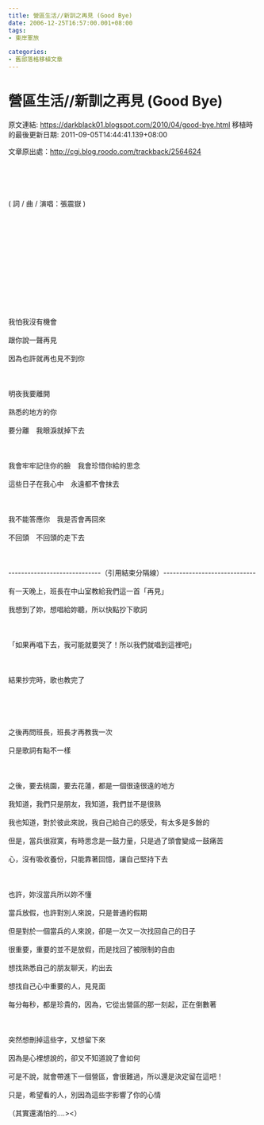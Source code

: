 ```yaml
---
title: 營區生活//新訓之再見 (Good Bye)
date: 2006-12-25T16:57:00.001+08:00
tags: 
- 東岸軍旅

categories:
- 舊部落格移植文章
---
```


# 營區生活//新訓之再見 (Good Bye)

原文連結: https://darkblack01.blogspot.com/2010/04/good-bye.html
移植時的最後更新日期: 2011-09-05T14:44:41.139+08:00

文章原出處：<a href="http://cgi.blog.roodo.com/trackback/2564624">http://cgi.blog.roodo.com/trackback/2564624</a><br /><br /><br /><br /><br /><br />( 詞 / 曲 / 演唱：張震嶽 )<br /><br /><a name='more'></a><br /><br /><a href="http://www.blogger.com/post-edit.g?blogID=1853319424565477074&amp;postID=9101593823143313263" name="more"></a><br /><div class="main"><br /><br /><br /><br /><br /><br /><br /><br />我怕我沒有機會<br /><br />跟你說一聲再見　<br /><br />因為也許就再也見不到你<br /><br /><br /><br />明夜我要離開<br /><br />熟悉的地方的你　<br /><br />要分離　我眼淚就掉下去<br /><br /><br /><br />我會牢牢記住你的臉　我會珍惜你給的思念<br /><br />這些日子在我心中　永遠都不會抹去<br /><br /><br /><br />我不能答應你　我是否會再回來<br /><br />不回頭　不回頭的走下去<br /><br /><br /><br />-----------------------------（引用結束分隔線）-----------------------------<br /><br />有一天晚上，班長在中山室教給我們這一首「再見」<br /><br />我想到了妳，想唱給妳聽，所以快點抄下歌詞<br /><br /><br /><br />「如果再唱下去，我可能就要哭了！所以我們就唱到這裡吧」<br /><br /><br /><br />結果抄完時，歌也教完了<br /><br /><br /><br /><br /><br />之後再問班長，班長才再教我一次<br /><br />只是歌詞有點不一樣<br /><br /><br /><br />之後，要去桃園，要去花蓮，都是一個很遠很遠的地方<br /><br />我知道，我們只是朋友，我知道，我們並不是很熟<br /><br />我也知道，對於彼此來說，我自己給自己的感受，有太多是多餘的<br /><br />但是，當兵很寂寞，有時思念是一鼓力量，只是過了頭會變成一鼓痛苦<br /><br />心，沒有吸收養份，只能靠著回憶，讓自己堅持下去<br /><br /><br /><br />也許，妳沒當兵所以妳不懂<br /><br />當兵放假，也許對別人來說，只是普通的假期<br /><br />但是對於一個當兵的人來說，卻是一次又一次找回自己的日子<br /><br />很重要，重要的並不是放假，而是找回了被限制的自由<br /><br />想找熟悉自己的朋友聊天，約出去<br /><br />想找自己心中重要的人，見見面<br /><br />每分每秒，都是珍貴的，因為，它從出營區的那一刻起，正在倒數著<br /><br /><br /><br />突然想刪掉這些字，又想留下來<br /><br />因為是心裡想說的，卻又不知道說了會如何<br /><br />可是不說，就會帶進下一個營區，會很難過，所以還是決定留在這吧！<br /><br />只是，希望看的人，別因為這些字影響了你的心情<br /><br />（其實還滿怕的....&gt;&lt;）</div>
